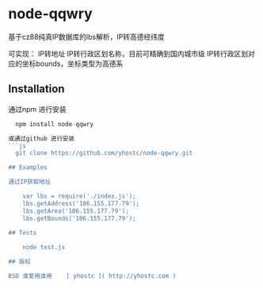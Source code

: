 node-qqwry
==========

基于cz88纯真IP数据库的lbs解析，IP转高德经纬度

可实现：
  IP转地址
  IP转行政区划名称，目前可精确到国内城市级
  IP转行政区划对应的坐标bounds，坐标类型为高德系


## Installation
通过npm 进行安装
```js
  npm install node-qqwry

或通过github 进行安装
```js
  git clone https://github.com/yhostc/node-qqwry.git

## Examples 

通过IP获取地址

    var lbs = require('./index.js');
    lbs.getAddress('106.155.177.79');
    lbs.getArea('106.155.177.79');
    lbs.getBounds('106.155.177.79');

## Tests
  
    node test.js

## 版权

BSD 谁爱用谁用    [ yhostc ]( http://yhostc.com )

